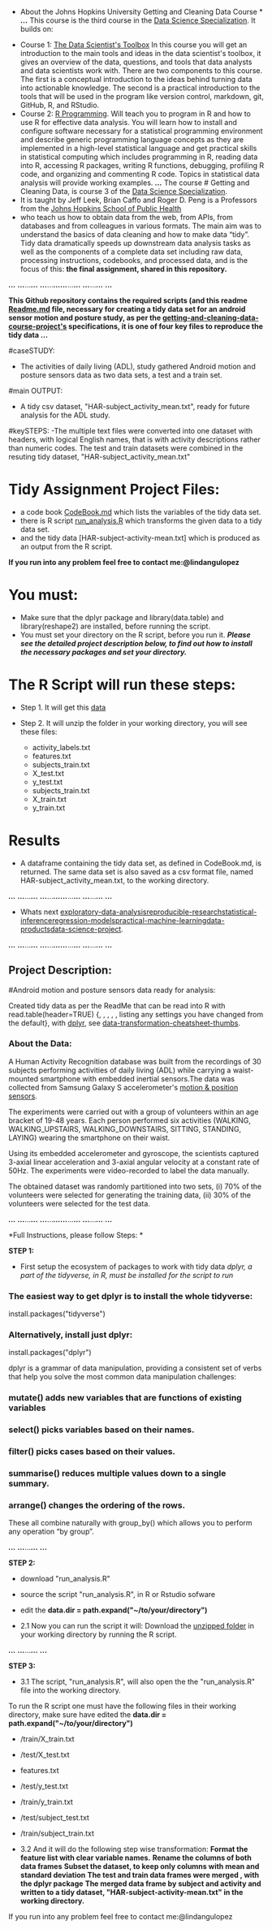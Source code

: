 * About the Johns Hopkins University Getting and Cleaning Data Course *
***...***
This course is the third course in the [Data Science Specialization](https://www.coursera.org/specializations/jhu-data-science). It builds on:
- Course 1: [The Data Scientist's Toolbox](https://www.coursera.org/learn/data-scientists-tools?specialization=jhu-data-science) In this course you will get an introduction to the main tools and ideas in the data scientist's toolbox, it gives an overview of the data, questions, and tools that data analysts and data scientists work with. There are two components to this course. The first is a conceptual introduction to the ideas behind turning data into actionable knowledge. The second is a practical introduction to the tools that will be used in the program like version control, markdown, git, GitHub, R, and RStudio.
- Course 2: [R Programming](https://www.coursera.org/learn/r-programming?specialization=jhu-data-science). Will teach you to program in R and how to use R for effective data analysis. You will learn how to install and configure software necessary for a statistical programming environment and describe generic programming language concepts as they are implemented in a high-level statistical language and get practical skills in statistical computing which includes programming in R, reading data into R, accessing R packages, writing R functions, debugging, profiling R code, and organizing and commenting R code. Topics in statistical data analysis will provide working examples.
***...***
The course # Getting and Cleaning Data, is course 3 of the [Data Science Specialization](https://www.coursera.org/specializations/jhu-data-science). 
- It is taught by Jeff Leek, Brian Caffo and Roger D. Peng is a Professors from the [Johns Hopkins School of Public Health](http://www.jhsph.edu/)
- who teach us how to obtain data from the web, from APIs, from databases and from colleagues in various formats. The main aim was to understand the basics of data cleaning and how to make data “tidy”. Tidy data dramatically speeds up downstream data analysis tasks as well as the components of a complete data set including raw data, processing instructions, codebooks, and processed data, and is the focus of this:
**the final assignment, shared in this repository.**

***...***
***...***...***...***
***...***...***...******...***...***...***
***...***...***...***
***...***

**This Github repository contains the required scripts (and this readme [Readme.md]() file, necessary for creating a tidy data set for an android sensor motion and posture study, as per the [getting-and-cleaning-data-course-project's](https://www.coursera.org/learn/data-cleaning/home/welcome) specifications, it is one of four key files to reproduce the tidy data** 
***...***

#caseSTUDY: 
- The activities of daily living (ADL), study gathered Android motion and posture sensors data as two data sets, a test and a train set. 

#main OUTPUT: 
- A tidy csv dataset, "HAR-subject_activity_mean.txt", ready for future analysis for the ADL study.

#keySTEPS:
-The multiple text files were converted into one dataset with headers, with logical English names, that is with activity descriptions rather than numeric codes. The test and train datasets were combined in the resuting tidy dataset,  "HAR-subject_activity_mean.txt"

# Tidy Assignment Project Files:
- a code book [CodeBook.md]() which lists the variables of the tidy data set.
- there is R script [run_analysis.R]() which transforms the given data to a tidy data set.
- and the tidy data [HAR-subject-activity-mean.txt] which is produced as an output from the R script.

**If you run into any problem feel free to contact me:@lindangulopez**

# You must:   
- Make sure that the dplyr package and library(data.table) and library(reshape2) are installed, before running the script. 
- You must set your directory on the R script, before you run it.
***Please see the detailed project description below, to find out how to install the necessary packages and set your directory.***

# The R Script will run these steps: 
- Step 1. It will get this [data](https://d396qusza40orc.cloudfront.net/getdata%2Fprojectfiles%2FUCI%20HAR%20Dataset.zip)

- Step 2. It will unzip the folder in your working directory, you will see these files:
  * activity_labels.txt
  * features.txt
  * subjects_train.txt
  * X_test.txt
  * y_test.txt
  * subjects_train.txt
  * X_train.txt
  * y_train.txt

# Results
- A dataframe containing the tidy data set, as defined in CodeBook.md, is returned. The same data set is also saved as a csv format file, named HAR-subject_activity_mean.txt, to the working directory.

***...***
***...***...***...***
***...***...***...******...***...***...***
***...***...***...***
***...***

- Whats next [exploratory-data-analysis](https://www.coursera.org/learn/exploratory-data-analysis?specialization=jhu-data-science)[reproducible-research](https://www.coursera.org/learn/reproducible-research)[statistical-inference](https://www.coursera.org/learn/statistical-inference)[regression-models](https://www.coursera.org/learn/regression-models)[practical-machine-learning](https://www.coursera.org/learn/practical-machine-learning)[data-products](https://www.coursera.org/learn/data-products)[data-science-project](https://www.coursera.org/learn/data-science-project).

***...***
***...***...***...***
***...***...***...******...***...***...***
***...***...***...***
***...***

## Project Description: 

#Android motion and posture sensors data ready for analysis:

Created tidy data as per the ReadMe that can be read into R with read.table(header=TRUE) {, , , , , listing any settings you have changed from the default}, with [dplyr](https://dplyr.tidyverse.org/), see [data-transformation-cheatsheet-thumbs](https://github.com/rstudio/cheatsheets/blob/master/data-transformation.pdf).

### About the Data: 
A Human Activity Recognition database was built from the recordings of 30 subjects performing activities of daily living (ADL) while carrying a waist-mounted smartphone with embedded inertial sensors.The data was collected from Samsung Galaxy S accelerometer's [motion & position sensors](https://www.mobileprocessing.org/sensors.html). 

The experiments were carried out with a group of volunteers within an age bracket of 19-48 years. Each person performed six activities (WALKING, WALKING_UPSTAIRS, WALKING_DOWNSTAIRS, SITTING, STANDING, LAYING) wearing the smartphone on their waist. 

Using its embedded accelerometer and gyroscope, the scientists captured 3-axial linear acceleration and 3-axial angular velocity at a constant rate of 50Hz. The experiments were video-recorded to label the data manually. 

The obtained dataset was randomly partitioned into two sets, (i) 70% of the volunteers were selected for generating the training data, (ii)  30% of the volunteers were selected for the test data.

***...***
***...***...***...***
***...***...***...******...***...***...***
***...***...***...***
***...***

*Full Instructions, please follow Steps: *

**STEP 1:**

- First setup the ecosystem of packages to work with tidy data
*dplyr, a part of the tidyverse, in R,  must be installed for the script to run*
### The easiest way to get dplyr is to install the whole tidyverse:
install.packages("tidyverse")

### Alternatively, install just dplyr:
install.packages("dplyr")

dplyr is a grammar of data manipulation, providing a consistent set of verbs that help you solve the most common data manipulation challenges:

### mutate() adds new variables that are functions of existing variables
### select() picks variables based on their names.
### filter() picks cases based on their values.
### summarise() reduces multiple values down to a single summary.
### arrange() changes the ordering of the rows.

These all combine naturally with group_by() which allows you to perform any operation “by group”.

***...***
***...***...***...***
***...***

**STEP 2:**
- download "run_analysis.R"
- source the script "run_analysis.R", in R or Rstudio sofware 
- edit the **data.dir = path.expand("~/to/your/directory")**

- 2.1 Now you can run the script it will: 
Download the [unzipped folder](https://d396qusza40orc.cloudfront.net/getdata%2Fprojectfiles%2FUCI%20HAR%20Dataset.zip) in your working directory by running the R script.

***...***
***...***...***...***
***...***

**STEP 3:**
- 3.1 The script, "run_analysis.R", will also open the the "run_analysis.R" file into the working directory.

To run the R script one must have the following files in their working directory, make sure have edited the **data.dir = path.expand("~/to/your/directory")**
- /train/X_train.txt
- /test/X_test.txt
- features.txt
- /test/y_test.txt
- /train/y_train.txt
- /test/subject_test.txt
- /train/subject_train.txt

- 3.2 And it will do the following step wise transformation: 
**Format the feature list with clear variable names.**
**Rename the columns of both data frames**
**Subset the dataset, to keep only columns with mean and standard deviation**
**The test and train data frames were merged , with the dplyr package**
**The merged data frame by subject and activity and written to a tidy dataset, "HAR-subject-activity-mean.txt" in the working directory.**


If you run into any problem feel free to contact me:@lindangulopez







